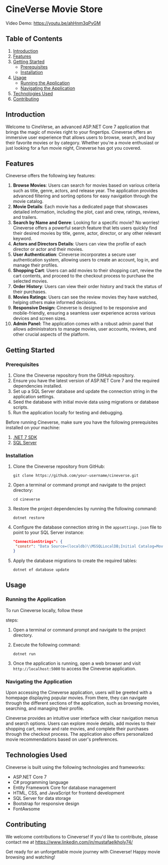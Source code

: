 # CineVerse Movie Store 
Video Demo: https://youtu.be/ahHnm3qPyGM

## Table of Contents

1. [Introduction](#introduction)
2. [Features](#features)
3. [Getting Started](#getting-started)
   - [Prerequisites](#prerequisites)
   - [Installation](#installation)
4. [Usage](#usage)
   - [Running the Application](#running-the-application)
   - [Navigating the Application](#navigating-the-application)
5. [Technologies Used](#technologies-used)
6. [Contributing](#contributing)

## Introduction

Welcome to CineVerse, an advanced ASP.NET Core 7 application that brings the magic of movies right to your fingertips. Cineverse offers an immersive user experience that allows users to browse, search, and buy their favorite movies or by category. Whether you're a movie enthusiast or just looking for a fun movie night, Cineverse has got you covered.

## Features

Cineverse offers the following key features:

1. **Browse Movies**: Users can search for movies based on various criteria such as title, genre, actors, and release year. The application provides advanced filtering and sorting options for easy navigation through the movie catalog.
2. **Movie Details**: Each movie has a dedicated page that showcases detailed information, including the plot, cast and crew, ratings, reviews, and trailers.
3. **Search by Name and Genre**: Looking for a specific movie? No worries! Cineverse offers a powerful search feature that lets users quickly find their desired movies by title, genre, actor, director, or any other relevant keyword.
4. **Actors and Directors Details**: Users can view the profile of each director or actor and their movies.
5. **User Authentication**: Cineverse incorporates a secure user authentication system, allowing users to create an account, log in, and manage their profiles.
6. **Shopping Cart**: Users can add movies to their shopping cart, review the cart contents, and proceed to the checkout process to purchase the selected movies.
7. **Order History**: Users can view their order history and track the status of their purchases.
6. **Movies Ratings**: Users can see the review movies they have watched, helping others make informed decisions.
7. **Responsive Design:** Cineverse is designed to be responsive and mobile-friendly, ensuring a seamless user experience across various devices and screen sizes.
8. **Admin Panel:** The application comes with a robust admin panel that allows administrators to manage movies, user accounts, reviews, and other crucial aspects of the platform.

## Getting Started

### Prerequisites

1. Clone the Cineverse repository from the GitHub repository.
2. Ensure you have the latest version of ASP.NET Core 7 and the required dependencies installed.
3. Set up a SQL Server database and update the connection string in the application settings.
4. Seed the database with initial movie data using migrations or database scripts.
5. Run the application locally for testing and debugging.

Before running Cineverse, make sure you have the following prerequisites installed on your machine:

1. [.NET 7 SDK](https://dotnet.microsoft.com/download/dotnet/7.0)
2. [SQL Server](https://www.microsoft.com/en-us/sql-server/sql-server-downloads)

### Installation

1. Clone the Cineverse repository from GitHub:

   ```
   git clone https://github.com/your-username/cineverse.git
   ```

2. Open a terminal or command prompt and navigate to the project directory:

   ```
   cd cineverse
   ```

3. Restore the project dependencies by running the following command:

   ```
   dotnet restore
   ```

4. Configure the database connection string in the `appsettings.json` file to point to your SQL Server instance:

   ```json
   "ConnectionStrings": {
    "constr": "Data Source=(localdb)\\MSSQLLocalDB;Initial Catalog=MovieStore;Integrated Security=True;TrustServerCertificate=True"
   }
   ```

5. Apply the database migrations to create the required tables:

   ```
   dotnet ef database update
   ```

## Usage

### Running the Application

To run Cineverse locally, follow these

 steps:

1. Open a terminal or command prompt and navigate to the project directory.

2. Execute the following command:

   ```
   dotnet run
   ```

3. Once the application is running, open a web browser and visit `http://localhost:5000` to access the Cineverse application.

### Navigating the Application

Upon accessing the Cineverse application, users will be greeted with a homepage displaying popular movies. From there, they can navigate through the different sections of the application, such as browsing movies, searching, and managing their profile.

Cineverse provides an intuitive user interface with clear navigation menus and search options. Users can explore movie details, add movies to their shopping cart, review and rate movies, and complete their purchases through the checkout process. The application also offers personalized movie recommendations based on user's preferences.

## Technologies Used

Cineverse is built using the following technologies and frameworks:

- ASP.NET Core 7
- C# programming language
- Entity Framework Core for database management
- HTML, CSS, and JavaScript for frontend development
- SQL Server for data storage
- Bootstrap for responsive design
- FontAwsome

## Contributing

We welcome contributions to Cineverse! If you'd like to contribute, please contact me at https://www.linkedin.com/in/mustafaelkholy74/

Get ready for an unforgettable movie journey with Cineverse! Happy movie browsing and watching!
